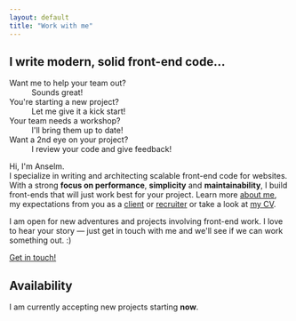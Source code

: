 ```yaml
---
layout: default
title: "Work with me"
---
```


<article class="hire">

## I write modern, solid front-end code&hellip;

<dl class="teaser">
	<dt>Want me to help your team out?</dt>
	<dd>Sounds great!</dd>
	<dt>You're starting a new project?</dt>
	<dd>Let me give it a kick start!</dd>
	<dt>Your team needs a workshop?</dt>
	<dd>I'll bring them up to date!</dd>
	<dt>Want a 2nd eye on your project?</dt>
	<dd>I review your code and give feedback!</dd>
</dl>

Hi, I'm Anselm.<br>
I specialize in writing and architecting scalable front-end code for websites. With a strong **focus on performance**, **simplicity** and **maintainability**, I build front-ends that will just work best for your project. Learn more [about me](/about/), my expectations from you as a [client](/about/#matchmyinterest) or [recruiter](/about/#recruiters) or take a look at [my CV](/cv/).

I am open for new adventures and projects involving front-end work. I love to hear your story &mdash; just get in touch with me and we'll see if we can work something out. :)

<a class="btn--big--positive" href="mailto:hello@anselm-hannemann.com?subject=Let's work together">Get in touch!</a>

## Availability

I am currently accepting new projects starting **now**.

</article>
